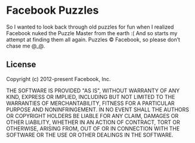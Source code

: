 # Facebook Puzzles

So I wanted to look back through old puzzles for fun when I realized Facebook nuked the Puzzle Master from the earth :( And so starts my attempt at finding them all again. Puzzles © Facebook, so please don’t chase me @_@.

## License

Copyright (c) 2012-present Facebook, Inc.

THE SOFTWARE IS PROVIDED "AS IS", WITHOUT WARRANTY OF ANY KIND, EXPRESS OR IMPLIED, INCLUDING BUT NOT LIMITED TO THE WARRANTIES OF MERCHANTABILITY, FITNESS FOR A PARTICULAR PURPOSE AND NONINFRINGEMENT. IN NO EVENT SHALL THE AUTHORS OR COPYRIGHT HOLDERS BE LIABLE FOR ANY CLAIM, DAMAGES OR OTHER LIABILITY, WHETHER IN AN ACTION OF CONTRACT, TORT OR OTHERWISE, ARISING FROM, OUT OF OR IN CONNECTION WITH THE SOFTWARE OR THE USE OR OTHER DEALINGS IN THE SOFTWARE.
